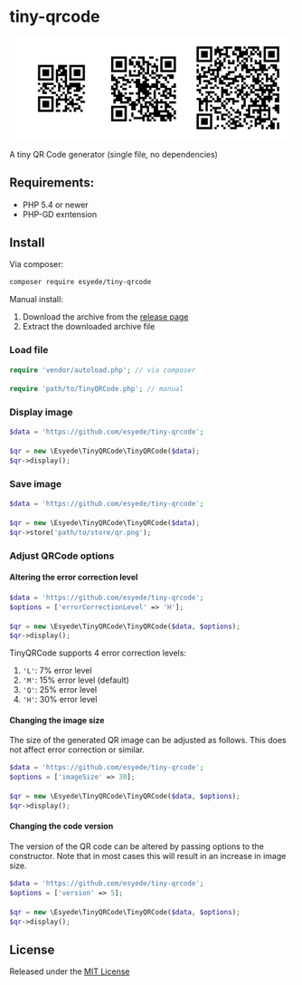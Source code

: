 # tiny-qrcode

![screenshot](screenshot.png)

A tiny QR Code generator (single file, no dependencies)


## Requirements:

  - PHP 5.4 or newer
  - PHP-GD exntension


## Install

Via composer:

```bash
composer require esyede/tiny-qrcode
```

Manual install:

  1. Download the archive from the [release page](https://github.com/esyede/tiny-qrcode/releases/latest)
  2. Extract the downloaded archive file


### Load file

```php
require 'vendor/autoload.php'; // via composer

require 'path/to/TinyQRCode.php'; // manual
```

### Display image

```php
$data = 'https://github.com/esyede/tiny-qrcode';

$qr = new \Esyede\TinyQRCode\TinyQRCode($data);
$qr->display();
```

### Save image

```php
$data = 'https://github.com/esyede/tiny-qrcode';

$qr = new \Esyede\TinyQRCode\TinyQRCode($data);
$qr->store('path/to/store/qr.png');
```


### Adjust QRCode options

#### Altering the error correction level

```php
$data = 'https://github.com/esyede/tiny-qrcode';
$options = ['errorCorrectionLevel' => 'H'];

$qr = new \Esyede\TinyQRCode\TinyQRCode($data, $options);
$qr->display();
```

TinyQRCode supports 4 error correction levels:
  1. `'L'`: 7%  error level
  2. `'M'`: 15% error level (default)
  3. `'Q'`: 25% error level
  4. `'H'`: 30% error level


#### Changing the image size

The size of the generated QR image can be adjusted as follows.
This does not affect error correction or similar.

```php
$data = 'https://github.com/esyede/tiny-qrcode';
$options = ['imageSize' => 30];

$qr = new \Esyede\TinyQRCode\TinyQRCode($data, $options);
$qr->display();
```


#### Changing the code version

The version of the QR code can be altered by passing options to the constructor.
Note that in most cases this will result in an increase in image size.

```php
$data = 'https://github.com/esyede/tiny-qrcode';
$options = ['version' => 5];

$qr = new \Esyede\TinyQRCode\TinyQRCode($data, $options);
$qr->display();
```

## License

Released under the [MIT License](https://github.com/esyede/tiny-qrcode/LICENSE)

